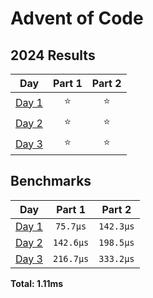 # Advent of Code

<!--- advent_readme_stars table --->
## 2024 Results

| Day | Part 1 | Part 2 |
| :---: | :---: | :---: |
| [Day 1](https://adventofcode.com/2024/day/1) | ⭐ | ⭐ |
| [Day 2](https://adventofcode.com/2024/day/2) | ⭐ | ⭐ |
| [Day 3](https://adventofcode.com/2024/day/3) | ⭐ | ⭐ |
<!--- advent_readme_stars table --->

<!--- benchmarking table --->
## Benchmarks

| Day | Part 1 | Part 2 |
| :---: | :---: | :---:  |
| [Day 1](./src/bin/01.rs) | `75.7µs` | `142.3µs` |
| [Day 2](./src/bin/02.rs) | `142.6µs` | `198.5µs` |
| [Day 3](./src/bin/03.rs) | `216.7µs` | `333.2µs` |

**Total: 1.11ms**
<!--- benchmarking table --->

